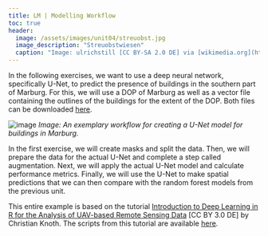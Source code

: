 ```yaml
---
title: LM | Modelling Workflow
toc: true
header:
  image: /assets/images/unit04/streuobst.jpg
  image_description: "Streuobstwiesen"
  caption: "Image: ulrichstill [CC BY-SA 2.0 DE] via [wikimedia.org](https://commons.wikimedia.org/wiki/File:Tuebingen_Streuobstwiese.jpg)"
---
```



In the following exercises, we want to use a deep neural network, specifically U-Net, to predict the presence of buildings in the southern part of Marburg. For this, we will use a DOP of Marburg as well as a vector file containing the outlines of the buildings for the extent of the DOP. Both files can be downloaded [here](http://85.214.102.111/geo_data/).

![image](../assets/images/unit04/workflow.png)
*Image: An exemplary workflow for creating a U-Net model for buildings in Marburg.*

In the first exercise, we will create masks and split the data. Then, we will prepare the data for the actual U-Net and complete a step called augmentation. Next, we will apply the actual U-Net model and calculate performance metrics. Finally, we will use the U-Net to make spatial predictions that we can then compare with the random forest models from the previous unit.

This entire example is based on the tutorial [Introduction to Deep Learning in R for the Analysis of UAV-based Remote Sensing Data]( https://av.tib.eu/media/49550) [CC BY 3.0 DE] by Christian Knoth. The scripts from this tutorial are available [here]( https://dachro.github.io/ogh_summer_school_2020/Tutorial_DL_UAV.html#introduction).


<script src="https://utteranc.es/client.js"
        repo="GeoMOER/geoAI"
        issue-term="GeoAI_2021_unit_04_LM_Modelling_Workflow"
        theme="github-light"
        crossorigin="anonymous"
        async>
</script>
